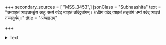 +++
secondary_sources = [ "MSS_3453",]
jsonClass = "Subhaashita"
text = "अव्याहृतं व्याहृताच्छ्रेय आहुः सत्यं वदेद् व्याहृतं तद्द्वितीयम्।  \nप्रियं वदेद् व्याहृतं तत्तृतीयं धर्म्यं वदेद् व्याहृतं तच्चतुर्थम्॥"
title = "अव्याहृतम्"

+++

<details><summary>Text</summary>

अव्याहृतं व्याहृताच्छ्रेय आहुः सत्यं वदेद् व्याहृतं तद्द्वितीयम्।  
प्रियं वदेद् व्याहृतं तत्तृतीयं धर्म्यं वदेद् व्याहृतं तच्चतुर्थम्॥
</details>
